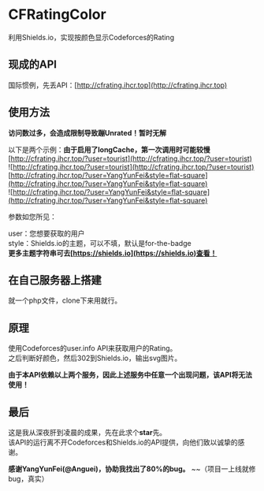 # CFRatingColor
利用Shields.io，实现按颜色显示Codeforces的Rating
## 现成的API
国际惯例，先丢API：[http://cfrating.ihcr.top](http://cfrating.ihcr.top)


## 使用方法
**访问数过多，会造成限制导致蹦Unrated！暂时无解**

以下是两个示例：**由于启用了longCache，第一次调用时可能较慢**    
[http://cfrating.ihcr.top/?user=tourist](http://cfrating.ihcr.top/?user=tourist)    
![http://cfrating.ihcr.top/?user=tourist](http://cfrating.ihcr.top/?user=tourist)    
[http://cfrating.ihcr.top/?user=YangYunFei&style=flat-square](http://cfrating.ihcr.top/?user=YangYunFei&style=flat-square)    
![http://cfrating.ihcr.top/?user=YangYunFei&style=flat-square](http://cfrating.ihcr.top/?user=YangYunFei&style=flat-square)  


参数如您所见：   


user：您想要获取的用户    
style：Shields.io的主题，可以不填，默认是for-the-badge   
**更多主题字符串可去[https://shields.io](https://shields.io)查看！**


## 在自己服务器上搭建
就一个php文件，clone下来用就行。

## 原理
使用Codeforces的user.info API来获取用户的Rating。    
之后判断好颜色，然后302到Shields.io，输出svg图片。   
 
 
**由于本API依赖以上两个服务，因此上述服务中任意一个出现问题，该API将无法使用！**

## 最后
这是我从深夜肝到凌晨的成果，先在此求个**star**先。  
该API的运行离不开Codeforces和Shields.io的API提供，向他们致以诚挚的感谢。


**感谢YangYunFei(@Anguei)，协助我找出了80%的bug。**
~~（项目一上线就修bug，真实）
